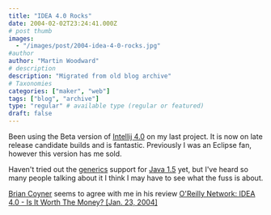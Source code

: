 ```yaml
---
title: "IDEA 4.0 Rocks"
date: 2004-02-02T23:24:41.000Z
# post thumb
images:
  - "/images/post/2004-idea-4-0-rocks.jpg"
#author
author: "Martin Woodward"
# description
description: "Migrated from old blog archive"
# Taxonomies
categories: ["maker", "web"]
tags: ["blog", "archive"]
type: "regular" # available type (regular or featured)
draft: false
---
```

Been using the Beta version of [Intellij 4.0](http://www.intellij.com) on my last project.  It is now on late release candidate builds and is fantastic.  Previously I was an Eclipse fan, however this version has me sold.

Haven't tried out the [generics](http://jcp.org/en/jsr/detail?id=14) support for [Java 1.5](http://java.sun.com/j2se/1.5.0/) yet, but I've heard so many people talking about it I think I may have to see what the fuss is about.

[Brian Coyner](http://www.oreillynet.com/pub/au/1078) seems to agree with me in his review [O'Reilly Network: IDEA 4.0 - Is It Worth The Money? [Jan. 23, 2004]](http://www.oreillynet.com/pub/wlg/4268)
